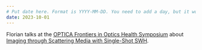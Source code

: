 ```yaml
---
# Put date here. Format is YYYY-MM-DD. You need to add a day, but it won't display.
date: 2023-10-01
---
```

Florian talks at the [OPTICA Frontiers in Optics Health Symposium](https://www.frontiersinoptics.com/home/program/symposia-health/) about [Imaging through Scattering Media with Single-Shot SWH](https://drive.google.com/file/d/1i6v_6ECne85xFTakR-UOBmACmnNSdZF_/view?usp=sharing).
